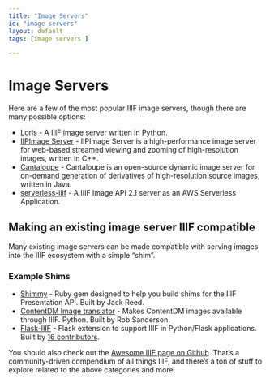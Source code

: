 ```yaml
---
title: "Image Servers"
id: "image servers"
layout: default
tags: [image servers ]

---
```


# Image Servers

Here are a few of the most popular IIIF image servers, though there are many possible options:

*   [Loris](https://github.com/loris-imageserver/loris) - A IIIF image server written in Python.
*   [IIPImage Server](http://iipimage.sourceforge.net/documentation/server/) - IIPImage Server is a high-performance image server for web-based streamed viewing and zooming of high-resolution images, written in C++.
*   [Cantaloupe](https://cantaloupe-project.github.io/) - Cantaloupe is an open-source dynamic image server for on-demand generation of derivatives of high-resolution source images, written in Java.
*   [serverless-iiif](https://github.com/nulib/serverless-iiif) - A IIIF Image API 2.1 server as an AWS Serverless Application.


## Making an existing image server IIIF compatible

Many existing image servers can be made compatible with serving images into the IIIF ecosystem with a simple “shim”.

### Example Shims

*   [Shimmy](https://github.com/mejackreed/shimmy) - Ruby gem designed to help you build shims for the IIIF Presentation API. Built by Jack Reed.
*   [ContentDM Image translator](https://github.com/azaroth42/pi3f/tree/master/shims/ContentDM) - Makes ContentDM images available through IIIF. Python. Built by Rob Sanderson.
*   [Flask-IIIF](https://github.com/inveniosoftware/flask-iiif) - Flask extension to support IIIF in Python/Flask applications. Built by [16 contributors](https://github.com/inveniosoftware/flask-iiif/graphs/contributors).

You should also check out the [Awesome IIIF page on Github](https://github.com/IIIF/awesome-iiif). That’s a community-driven compendium of all things IIIF, and there’s a ton of stuff to explore related to the above categories and more.

